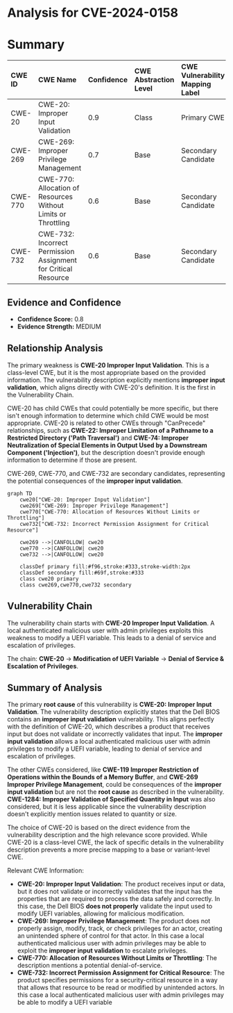 # Analysis for CVE-2024-0158

# Summary
| CWE ID    | CWE Name                                                                                     | Confidence | CWE Abstraction Level | CWE Vulnerability Mapping Label | CWE-Vulnerability Mapping Notes |
| :---------- | :------------------------------------------------------------------------------------------- | :--------- | :---------------------- | :------------------------------ | :-------------------------------- |
| CWE-20      | CWE-20: Improper Input Validation                                                            | 0.9        | Class                   | Primary CWE                    | Discouraged                       |
| CWE-269     | CWE-269: Improper Privilege Management                                                       | 0.7        | Base                    | Secondary Candidate             | Allowed                           |
| CWE-770     | CWE-770: Allocation of Resources Without Limits or Throttling                                | 0.6        | Base                    | Secondary Candidate             | Allowed                           |
| CWE-732     | CWE-732: Incorrect Permission Assignment for Critical Resource                               | 0.6        | Base                    | Secondary Candidate             | Allowed                           |

## Evidence and Confidence

*   **Confidence Score:** 0.8
*   **Evidence Strength:** MEDIUM

## Relationship Analysis

The primary weakness is **CWE-20 Improper Input Validation**. This is a class-level CWE, but it is the most appropriate based on the provided information. The vulnerability description explicitly mentions **improper input validation**, which aligns directly with CWE-20's definition. It is the first in the Vulnerability Chain.

CWE-20 has child CWEs that could potentially be more specific, but there isn't enough information to determine which child CWE would be most appropriate. CWE-20 is related to other CWEs through "CanPrecede" relationships, such as **CWE-22: Improper Limitation of a Pathname to a Restricted Directory ('Path Traversal')** and **CWE-74: Improper Neutralization of Special Elements in Output Used by a Downstream Component ('Injection')**, but the description doesn't provide enough information to determine if those are present.

CWE-269, CWE-770, and CWE-732 are secondary candidates, representing the potential consequences of the **improper input validation**.

```mermaid
graph TD
    cwe20["CWE-20: Improper Input Validation"]
    cwe269["CWE-269: Improper Privilege Management"]
    cwe770["CWE-770: Allocation of Resources Without Limits or Throttling"]
    cwe732["CWE-732: Incorrect Permission Assignment for Critical Resource"]
    
    cwe269 -->|CANFOLLOW| cwe20
    cwe770 -->|CANFOLLOW| cwe20
    cwe732 -->|CANFOLLOW| cwe20

    classDef primary fill:#f96,stroke:#333,stroke-width:2px
    classDef secondary fill:#69f,stroke:#333
    class cwe20 primary
    class cwe269,cwe770,cwe732 secondary
```

## Vulnerability Chain

The vulnerability chain starts with **CWE-20 Improper Input Validation**. A local authenticated malicious user with admin privileges exploits this weakness to modify a UEFI variable. This leads to a denial of service and escalation of privileges.

The chain: **CWE-20** -> **Modification of UEFI Variable** -> **Denial of Service & Escalation of Privileges**.

## Summary of Analysis

The primary **root cause** of this vulnerability is **CWE-20: Improper Input Validation**. The vulnerability description explicitly states that the Dell BIOS contains an **improper input validation** vulnerability. This aligns perfectly with the definition of CWE-20, which describes a product that receives input but does not validate or incorrectly validates that input. The **improper input validation** allows a local authenticated malicious user with admin privileges to modify a UEFI variable, leading to denial of service and escalation of privileges.

The other CWEs considered, like **CWE-119 Improper Restriction of Operations within the Bounds of a Memory Buffer**, and **CWE-269 Improper Privilege Management**, could be consequences of the **improper input validation** but are not the **root cause** as described in the vulnerability. **CWE-1284: Improper Validation of Specified Quantity in Input** was also considered, but it is less applicable since the vulnerability description doesn't explicitly mention issues related to quantity or size.

The choice of CWE-20 is based on the direct evidence from the vulnerability description and the high relevance score provided. While CWE-20 is a class-level CWE, the lack of specific details in the vulnerability description prevents a more precise mapping to a base or variant-level CWE.

Relevant CWE Information:
*   **CWE-20: Improper Input Validation**: The product receives input or data, but it does not validate or incorrectly validates that the input has the properties that are required to process the data safely and correctly. In this case, the Dell BIOS **does not properly** validate the input used to modify UEFI variables, allowing for malicious modification.
*   **CWE-269: Improper Privilege Management**: The product does not properly assign, modify, track, or check privileges for an actor, creating an unintended sphere of control for that actor. In this case a local authenticated malicious user with admin privileges may be able to exploit the **improper input validation** to escalate privileges.
*   **CWE-770: Allocation of Resources Without Limits or Throttling**: The description mentions a potential denial-of-service.
*   **CWE-732: Incorrect Permission Assignment for Critical Resource**: The product specifies permissions for a security-critical resource in a way that allows that resource to be read or modified by unintended actors. In this case a local authenticated malicious user with admin privileges may be able to modify a UEFI variable